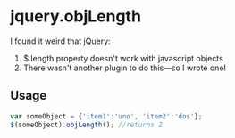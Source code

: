 jquery.objLength
================

I found it weird that jQuery:
 1. $.length property doesn't work with javascript objects 
 2. There wasn't another plugin to do this&#8212;so I wrote one!

Usage
----------
```javascript
var someObject = {'item1':'uno', 'item2':'dos'};
$(someObject).objLength(); //returns 2
```
